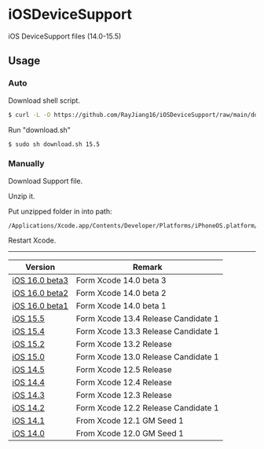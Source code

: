 # iOSDeviceSupport

iOS DeviceSupport files (14.0-15.5)


## Usage

### Auto

Download shell script.

```sh
$ curl -L -O https://github.com/RayJiang16/iOSDeviceSupport/raw/main/download.sh
```

Run "download.sh"

```shell
$ sudo sh download.sh 15.5
```



### Manually

Download Support file.

Unzip it.

Put unzipped folder in into path:

```
/Applications/Xcode.app/Contents/Developer/Platforms/iPhoneOS.platform/DeviceSupport
```

Restart Xcode.

---

| Version | Remark |
| ----- | ----  |
| [iOS 16.0 beta3](https://github.com/RayJiang16/iOSDeviceSupport/raw/main/DeviceSupport/beta/16.0-beta3.zip) | Form Xcode 14.0 beta 3 |
| [iOS 16.0 beta2](https://github.com/RayJiang16/iOSDeviceSupport/raw/main/DeviceSupport/beta/16.0-beta2.zip) | Form Xcode 14.0 beta 2 |
| [iOS 16.0 beta1](https://github.com/RayJiang16/iOSDeviceSupport/raw/main/DeviceSupport/beta/16.0-beta1.zip) | Form Xcode 14.0 beta 1 |
| [iOS 15.5](https://github.com/RayJiang16/iOSDeviceSupport/raw/main/DeviceSupport/iOS15/15.5.zip) | Form Xcode 13.4 Release Candidate 1 |
| [iOS 15.4](https://github.com/RayJiang16/iOSDeviceSupport/raw/main/DeviceSupport/iOS15/15.4.zip) | Form Xcode 13.3 Release Candidate 1 |
| [iOS 15.2](https://github.com/RayJiang16/iOSDeviceSupport/raw/main/DeviceSupport/iOS15/15.2.zip) | Form Xcode 13.2 Release |
| [iOS 15.0](https://github.com/RayJiang16/iOSDeviceSupport/raw/main/DeviceSupport/iOS15/15.0.zip) | Form Xcode 13.0 Release Candidate 1 |
| [iOS 14.5](https://github.com/RayJiang16/iOSDeviceSupport/raw/main/DeviceSupport/iOS14/14.5.zip) | Form Xcode 12.5 Release |
| [iOS 14.4](https://github.com/RayJiang16/iOSDeviceSupport/raw/main/DeviceSupport/iOS14/14.4.zip) | Form Xcode 12.4 Release |
| [iOS 14.3](https://github.com/RayJiang16/iOSDeviceSupport/raw/main/DeviceSupport/iOS14/14.3.zip) | Form Xcode 12.3 Release |
| [iOS 14.2](https://github.com/RayJiang16/iOSDeviceSupport/raw/main/DeviceSupport/iOS14/14.2.zip) | Form Xcode 12.2 Release Candidate 1 |
| [iOS 14.1](https://github.com/RayJiang16/iOSDeviceSupport/raw/main/DeviceSupport/iOS14/14.1.zip) | From Xcode 12.1 GM Seed 1 |
| [iOS 14.0](https://github.com/RayJiang16/iOSDeviceSupport/raw/main/DeviceSupport/iOS14/14.0.zip) | From Xcode 12.0 GM Seed 1 |

